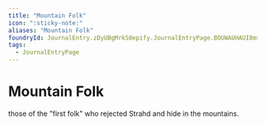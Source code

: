 ```yaml
---
title: "Mountain Folk"
icon: ":sticky-note:"
aliases: "Mountain Folk"
foundryId: JournalEntry.zDyUBgMrkS0epify.JournalEntryPage.BOUWAUHAUI8msDvX
tags:
  - JournalEntryPage
---
```


# Mountain Folk
those of the "first folk" who rejected Strahd and hide in the mountains.